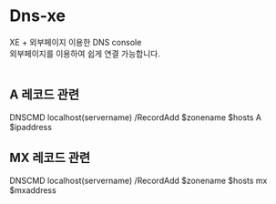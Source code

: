 # Dns-xe
XE + 외부페이지 이용한 DNS console<br>
외부페이지를 이용하여 쉽게 연결 가능합니다.<br>
<br>
## A 레코드 관련
DNSCMD localhost(servername) /RecordAdd $zonename $hosts A $ipaddress
<br>
## MX 레코드 관련
DNSCMD localhost(servername) /RecordAdd $zonename $hosts mx $mxaddress
